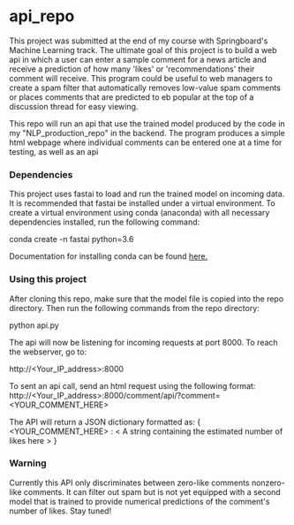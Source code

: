 # api_repo

This project was submitted at the end of my course with Springboard's Machine Learning track. The ultimate goal of this project is to build a web api in which a user can enter a sample comment for a news article and receive a prediction of how many 'likes' or 'recommendations' their comment will receive. This program could be useful to web managers to create a spam filter that automatically removes low-value spam comments or places comments that are predicted to eb popular at the top of a discussion thread for easy viewing. 

This repo will run an api that use the trained model produced by the code in my "NLP_production_repo" in the backend. The program produces a simple html webpage where individual comments can be entered one at a time for testing, as well as an api

### Dependencies ###

This project uses fastai to load and run the trained model on incoming data. It is recommended that fastai be installed under a virtual environment. To create a virtual environment using conda (anaconda) with all necessary dependencies installed, run the following command:

conda create -n fastai python=3.6

Documentation for installing conda can be found [here.](https://docs.anaconda.com/anaconda/install/)

### Using this project ###

After cloning this repo, make sure that the model file is copied into the repo directory. Then run the following commands from the repo directory:

python api.py

The api will now be listening for incoming requests at port 8000. To reach the webserver, go to:

http://<Your_IP_address>:8000

To sent an api call, send an html request using the following format: http://<Your_IP_address>:8000/comment/api/?comment=<YOUR_COMMENT_HERE>

The API will return a JSON dictionary formatted as:
{ 
<YOUR_COMMENT_HERE> : < A string containing the estimated number of likes here > 
}

### Warning ###

Currently this API only discriminates between zero-like comments nonzero-like comments. It can filter out spam but is not yet equipped with a second model that is trained to provide numerical predictions of the comment's number of likes. Stay tuned!
